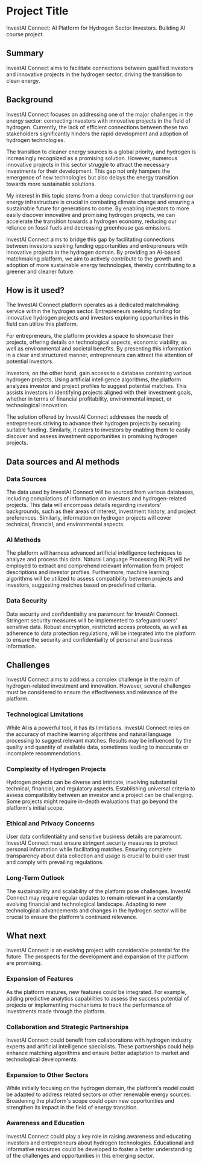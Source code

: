 # Project Title

InvestAI Connect: AI Platform for Hydrogen Sector Investors.
Building AI course project.

## Summary

InvestAI Connect aims to facilitate connections between qualified investors and innovative projects in the hydrogen sector, driving the transition to clean energy.

## Background

InvestAI Connect focuses on addressing one of the major challenges in the energy sector: connecting investors with innovative projects in the field of hydrogen. Currently, the lack of efficient connections between these two stakeholders significantly hinders the rapid development and adoption of hydrogen technologies.

The transition to cleaner energy sources is a global priority, and hydrogen is increasingly recognized as a promising solution. However, numerous innovative projects in this sector struggle to attract the necessary investments for their development. This gap not only hampers the emergence of new technologies but also delays the energy transition towards more sustainable solutions.

My interest in this topic stems from a deep conviction that transforming our energy infrastructure is crucial in combating climate change and ensuring a sustainable future for generations to come. By enabling investors to more easily discover innovative and promising hydrogen projects, we can accelerate the transition towards a hydrogen economy, reducing our reliance on fossil fuels and decreasing greenhouse gas emissions.

InvestAI Connect aims to bridge this gap by facilitating connections between investors seeking funding opportunities and entrepreneurs with innovative projects in the hydrogen domain. By providing an AI-based matchmaking platform, we aim to actively contribute to the growth and adoption of more sustainable energy technologies, thereby contributing to a greener and cleaner future.

## How is it used?

The InvestAI Connect platform operates as a dedicated matchmaking service within the hydrogen sector. Entrepreneurs seeking funding for innovative hydrogen projects and investors exploring opportunities in this field can utilize this platform.

For entrepreneurs, the platform provides a space to showcase their projects, offering details on technological aspects, economic viability, as well as environmental and societal benefits. By presenting this information in a clear and structured manner, entrepreneurs can attract the attention of potential investors.

Investors, on the other hand, gain access to a database containing various hydrogen projects. Using artificial intelligence algorithms, the platform analyzes investor and project profiles to suggest potential matches. This assists investors in identifying projects aligned with their investment goals, whether in terms of financial profitability, environmental impact, or technological innovation.

The solution offered by InvestAI Connect addresses the needs of entrepreneurs striving to advance their hydrogen projects by securing suitable funding. Similarly, it caters to investors by enabling them to easily discover and assess investment opportunities in promising hydrogen projects.

## Data sources and AI methods

### Data Sources
The data used by InvestAI Connect will be sourced from various databases, including compilations of information on investors and hydrogen-related projects. This data will encompass details regarding investors' backgrounds, such as their areas of interest, investment history, and project preferences. Similarly, information on hydrogen projects will cover technical, financial, and environmental aspects.

### AI Methods
The platform will harness advanced artificial intelligence techniques to analyze and process this data. Natural Language Processing (NLP) will be employed to extract and comprehend relevant information from project descriptions and investor profiles. Furthermore, machine learning algorithms will be utilized to assess compatibility between projects and investors, suggesting matches based on predefined criteria.

### Data Security
Data security and confidentiality are paramount for InvestAI Connect. Stringent security measures will be implemented to safeguard users' sensitive data. Robust encryption, restricted access protocols, as well as adherence to data protection regulations, will be integrated into the platform to ensure the security and confidentiality of personal and business information.

## Challenges

InvestAI Connect aims to address a complex challenge in the realm of hydrogen-related investment and innovation. However, several challenges must be considered to ensure the effectiveness and relevance of the platform.

### Technological Limitations
While AI is a powerful tool, it has its limitations. InvestAI Connect relies on the accuracy of machine learning algorithms and natural language processing to suggest relevant matches. Results may be influenced by the quality and quantity of available data, sometimes leading to inaccurate or incomplete recommendations.

### Complexity of Hydrogen Projects
Hydrogen projects can be diverse and intricate, involving substantial technical, financial, and regulatory aspects. Establishing universal criteria to assess compatibility between an investor and a project can be challenging. Some projects might require in-depth evaluations that go beyond the platform's initial scope.

### Ethical and Privacy Concerns
User data confidentiality and sensitive business details are paramount. InvestAI Connect must ensure stringent security measures to protect personal information while facilitating matches. Ensuring complete transparency about data collection and usage is crucial to build user trust and comply with prevailing regulations.

### Long-Term Outlook
The sustainability and scalability of the platform pose challenges. InvestAI Connect may require regular updates to remain relevant in a constantly evolving financial and technological landscape. Adapting to new technological advancements and changes in the hydrogen sector will be crucial to ensure the platform's continued relevance.


## What next

InvestAI Connect is an evolving project with considerable potential for the future. The prospects for the development and expansion of the platform are promising.

### Expansion of Features
As the platform matures, new features could be integrated. For example, adding predictive analytics capabilities to assess the success potential of projects or implementing mechanisms to track the performance of investments made through the platform.

### Collaboration and Strategic Partnerships
InvestAI Connect could benefit from collaborations with hydrogen industry experts and artificial intelligence specialists. These partnerships could help enhance matching algorithms and ensure better adaptation to market and technological developments.

### Expansion to Other Sectors
While initially focusing on the hydrogen domain, the platform's model could be adapted to address related sectors or other renewable energy sources. Broadening the platform's scope could open new opportunities and strengthen its impact in the field of energy transition.

### Awareness and Education
InvestAI Connect could play a key role in raising awareness and educating investors and entrepreneurs about hydrogen technologies. Educational and informative resources could be developed to foster a better understanding of the challenges and opportunities in this emerging sector.






